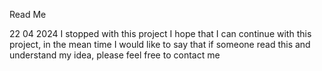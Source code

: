 Read Me

22 04 2024 I stopped with this project
I hope that I can continue with this project, in the mean time I would like to say that if someone read this and understand my idea, please feel free to contact me 